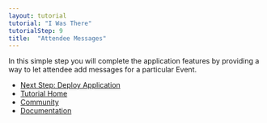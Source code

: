 ```yaml
---
layout: tutorial
tutorial: "I Was There"
tutorialStep: 9
title:  "Attendee Messages"
---
```


In this simple step you will complete the application features by providing a way to let attendee add messages for a particular Event.


<div class="go-next">
  <ul>
    <li><a href="10-deploy-application.html"><i class="icon-play"> </i> Next Step: Deploy Application</a></li>
    <li><a href="00-intro.html">Tutorial Home</a></li>
    <li><a href="/community/"><i class="icon-beer"> </i> Community</a></li>
    <li><a href="/docs/"><i class="icon-book"> </i> Documentation</a></li>
  </ul>
</div>
